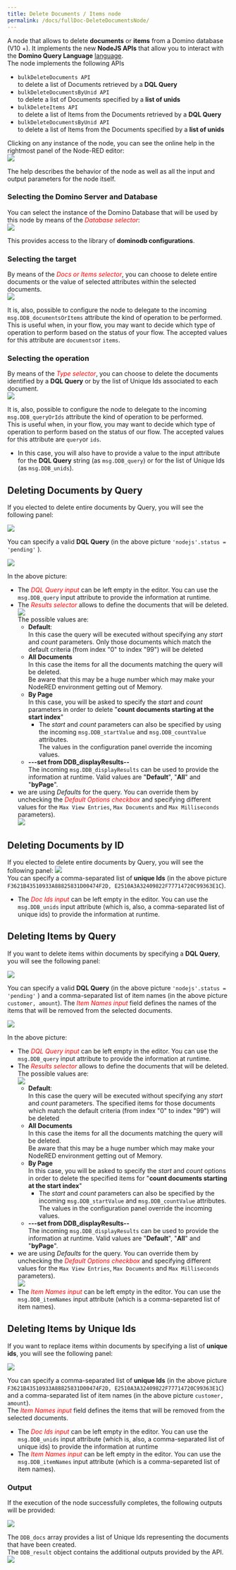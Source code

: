 ```yaml
---
title: Delete Documents / Items node
permalink: /docs/fullDoc-DeleteDocumentsNode/
---
```


A node that allows to delete **documents** or **items** from a Domino database (V10 +). It implements the new **NodeJS APIs** that allow you to interact with the **Domino Query Language** [language](https://www-01.ibm.com/support/docview.wss?uid=ibm10729047).<br/>
The node implements the following APIs
-   `bulkDeleteDocuments API` <br/>
    to delete a list of Documents retrieved by a **DQL Query**
-   `bulkDeleteDocumentsByUnid API` <br/>
    to delete a list of Documents specified by a **list of unids**
-   `bulkDeleteItems API` <br/>
    to delete a list of Items from the Documents retrieved by a **DQL Query**
-   `bulkDeleteDocumentsByUnid API` <br/>
    to delete a list of Items from the Documents specified by a **list of unids**

Clicking on any instance of the node, you can see the online help in the
rightmost panel of the Node-RED editor:<br/>
![](../images/fullDocumentation/image30.png)

The help describes the behavior of the node as well as all the input and
output parameters for the node itself.

### Selecting the Domino Server and Database

You can select the instance of the Domino Database that will be used by this node by means of the <i style="color:red">Database selector</i>:<br/>
![](../images/fullDocumentation/image31.png)<br/>

This provides access to the library of **dominodb configurations**.

### Selecting the target

By means of the <i style="color:red">Docs or Items selector</i>, you can choose to delete entire documents or the value of selected attributes within the selected documents.<br/>
![](../images/fullDocumentation/image32.png)

It is, also, possible to configure the node to delegate to the incoming `msg.DDB_documentsOrItems` attribute the kind of operation to be performed. This is useful when, in your flow, you may want to decide which type of operation to perform based on the status of your flow. The accepted values for this attribute are `documents`or `items`.

### Selecting the operation

By means of the <i style="color:red">Type selector</i>, you can choose to delete the documents identified by a **DQL Query** or by the list of Unique Ids associated to each document.<br/>
![](../images/fullDocumentation/image33.png)

It is, also, possible to configure the node to delegate to the incoming
`msg.DDB_queryOrIds` attribute the kind of operation to be performed.<br />
This is useful when, in your flow, you may want to decide which type of
operation to perform based on the status of our flow. The accepted values for this attribute are `query`or `ids`.
-   In this case, you will also have to provide a value to the input attribute for the **DQL Query** string (as `msg.DDB_query`) or for the list of Unique Ids (as `msg.DDB_unids`).

## Deleting Documents by Query

If you elected to delete entire documents by Query, you will see the
following panel:

![](../images/fullDocumentation/image34.png)

You can specify a valid **DQL Query** (in the above picture `'nodejs'.status = 'pending'` ). 

![](../images/fullDocumentation/image35.png)

In the above picture:
-   The <i style="color:red">DQL Query input</i> can be left empty in the editor. You can use the `msg.DDB_query` input attribute to provide the information at runtime.
-   The <i style="color:red">Results selector</i> allows to define the documents that will be deleted.<br/>
    ![](../images/fullDocumentation/image36.png)<br/>
    The possible values are:<br/>
    -   **Default**:<br/>
        In this case the query will be executed without specifying any
        *start* and *count* parameters. Only those documents which match
        the default criteria (from index "0" to index "99") will be
        deleted
    -   **All Documents**<br/>
        In this case the items for all the documents matching the query
        will be deleted.<br/>
        Be aware that this may be a huge number which may make your
        NodeRED environment getting out of Memory.
    -   **By Page**<br/>
        In this case, you will be asked to specify the *start* and
        *count* parameters in order to delete "**count documents starting
        at the start index**"
        -   The *start* and *count* parameters can also be specified by using 
            the incoming `msg.DDB_startValue` and `msg.DDB_countValue` attributes.<br/>
            The values in the configuration panel override the incoming
            values.
    -   <strong>---set from DDB_displayResults--</strong><br/>
        The incoming `msg.DDB_displayResults` can be used to provide the
        information at runtime. Valid values are "**Default**",
        "**All**" and "**byPage**".
-   we are using *Defaults* for the query. You can override them by
    unchecking the <i style="color:red">Default Options checkbox</i> and specifying different values for the `Max View Entries`, `Max Documents` and `Max Milliseconds` parameters).<br/>
    ![](../images/fullDocumentation/image14.png)

## Deleting Documents by ID

If you elected to delete entire documents by Query, you will see the
following panel:
![](../images/fullDocumentation/image37.png)<br/>
You can specify a comma-separated list of **unique Ids** (in the above picture `F3621B43510933A88825831D00474F2D, E2510A3A32409822F77714720C99363E1C`).
-   The <i style="color:red">Doc Ids input</i> can be left empty in the editor. You can use the `msg.DDB_unids` input attribute (which is, also, a comma-separated list of unique ids) to provide the information at runtime.

## Deleting Items by Query

If you want to delete items within documents by specifying a **DQL Query**, you will see the following panel:

![](../images/fullDocumentation/image38.png)

You can specify a valid **DQL Query** (in the above picture
`'nodejs'.status = 'pending'` ) and a comma-separated list of item names
(in the above picture `customer, amount`). The <i style="color:red">Item Names input</i> field defines the names of the items that will be removed from the selected documents.

![](../images/fullDocumentation/image39.png)

In the above picture:
-   The <i style="color:red">DQL Query input</i> can be left empty in the editor. You can use the `msg.DDB_query` input attribute to provide the information at runtime.
-   The <i style="color:red">Results selector</i> allows to define the documents that will be deleted.<br/>
    The possible values are:<br/>
    ![](../images/fullDocumentation/image40.png)
    -   **Default**:<br/>
        In this case the query will be executed without specifying any
        *start* and *count* parameters. The specified items for those
        documents which match the default criteria (from index "0" to
        index "99") will be deleted
    -   **All Documents**<br/>
        In this case the items for all the documents matching the query
        will be deleted.<br/>
        Be aware that this may be a huge number which may make your
        NodeRED environment getting out of Memory.
    -   **By Page**<br/>
        In this case, you will be asked to specify the *start* and
        *count* options in order to delete the specified items for
        "**count documents starting at the start index**"
        -   The *start* and *count* parameters can also be specified by
            the incoming `msg.DDB_startValue` and `msg.DDB_countValue` attributes.<br/>
            The values in the configuration panel override the incoming
            values.
    -   <strong>---set from DDB_displayResults--</strong><br/>
        The incoming `msg.DDB_displayResults` can be used to provide the
        information at runtime. Valid values are "**Default**",
        "**All**" and "**byPage**".
-   we are using *Defaults* for the query. You can override them by     unchecking the <i style="color:red">Default Options checkbox</i> and specifying different values for the `Max View Entries`, `Max Documents` and `Max Milliseconds` parameters).<br/>
    ![](../images/fullDocumentation/image14.png)
-   The <i style="color:red">Item Names input</i> can be left empty in the editor. You can use the `msg.DDB_itemNames` input attribute (which is a comma-separeted list of item names).

## Deleting Items by Unique Ids

If you want to replace items within documents by specifying a list of
**unique ids**, you will see the following panel:

![](../images/fullDocumentation/image41.png)

You can specify a comma-separated list of **unique Ids** (in the above
picture `F3621B43510933A88825831D00474F2D, E2510A3A32409822F77714720C99363E1C`) and a comma-separated list of item names (in the above picture `customer, amount`).<br/>
The <i style="color:red">Item Names input</i> field defines the items that will be removed from the selected documents.
-   The <i style="color:red">Doc Ids input</i> can be left empty in the editor. You can use the `msg.DDB_unids` input attribute (which is, also, a comma-separated list of unique ids) to provide the information at runtime
-   The <i style="color:red">Item Names input</i> can be left empty in the editor. You can use the `msg.DDB_itemNames` input attribute (which is a comma-separeted list of item names).

### Output

If the execution of the node successfully completes, the following
outputs will be provided:

![](../images/fullDocumentation/image42.png)

The `DDB_docs` array provides a list of Unique Ids representing the documents that have been created. <br/>
The `DDB_result` object contains the additional outputs provided by the API.
![](../images/fullDocumentation/image19.png)

